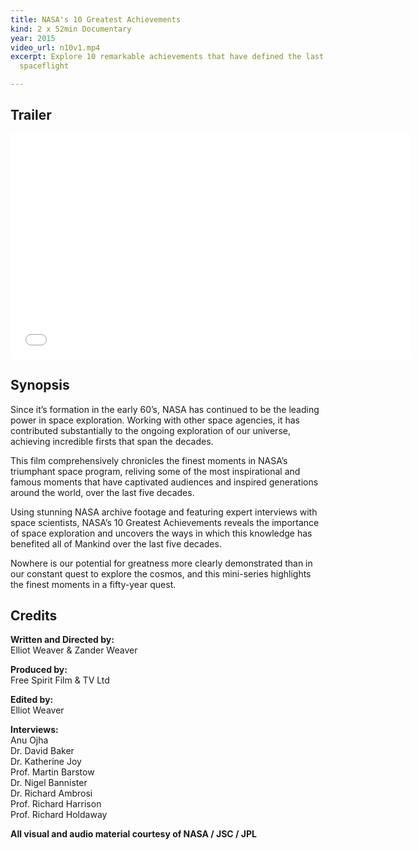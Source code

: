 ```yaml
---
title: NASA's 10 Greatest Achievements
kind: 2 x 52min Documentary
year: 2015
video_url: n10v1.mp4
excerpt: Explore 10 remarkable achievements that have defined the last 50 years of
  spaceflight

---
```

## Trailer

<iframe src="[https://player.vimeo.com/video/106579874?title=0&byline=0&portrait=0](https://player.vimeo.com/video/106579874?title=0&byline=0&portrait=0 "https://player.vimeo.com/video/106579874?title=0&byline=0&portrait=0")" width="640" height="360" frameborder="0" webkitallowfullscreen mozallowfullscreen allowfullscreen></iframe>

## Synopsis

Since it’s formation in the early 60’s, NASA has continued to be the leading power in space exploration. Working with other space agencies, it has contributed substantially to the ongoing exploration of our universe, achieving incredible firsts that span the decades.

This film comprehensively chronicles the finest moments in NASA’s triumphant space program, reliving some of the most inspirational and famous moments that have captivated audiences and inspired generations around the world, over the last five decades.

Using stunning NASA archive footage and featuring expert interviews with space scientists, NASA’s 10 Greatest Achievements reveals the importance of space exploration and uncovers the ways in which this knowledge has benefited all of Mankind over the last five decades.

Nowhere is our potential for greatness more clearly demonstrated than in our constant quest to explore the cosmos, and this mini-series highlights the finest moments in a fifty-year quest.

## Credits

**Written and Directed by:** <br>Elliot Weaver & Zander Weaver

**Produced by:** <br>Free Spirit Film & TV Ltd

**Edited by:** <br>Elliot Weaver

**Interviews:** <br>Anu Ojha<br>Dr. David Baker<br>Dr. Katherine Joy<br>Prof. Martin Barstow<br>Dr. Nigel Bannister<br>Dr. Richard Ambrosi<br>Prof. Richard Harrison<br>Prof. Richard Holdaway

**All visual and audio material courtesy of NASA / JSC / JPL**